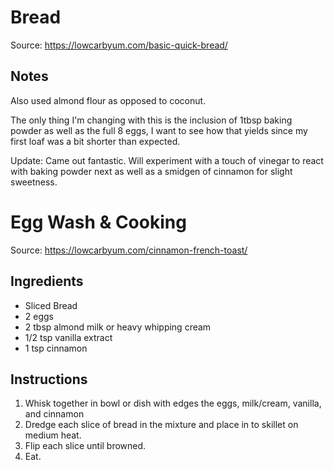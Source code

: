 # Bread
Source: https://lowcarbyum.com/basic-quick-bread/

## Notes
Also used almond flour as opposed to coconut.

The only thing I'm changing with this is the inclusion of 1tbsp baking powder as well as the full 8 eggs, 
I want to see how that yields since my first loaf was a bit shorter than expected.

Update: Came out fantastic. Will experiment with a touch of vinegar to react with baking powder next as well as a smidgen of cinnamon for slight sweetness.


# Egg Wash & Cooking
Source: https://lowcarbyum.com/cinnamon-french-toast/

## Ingredients
* Sliced Bread
* 2 eggs
* 2 tbsp almond milk or heavy whipping cream
* 1/2 tsp vanilla extract
* 1 tsp cinnamon

## Instructions

1. Whisk together in bowl or dish with edges the eggs, milk/cream, vanilla, and cinnamon
2. Dredge each slice of bread in the mixture and place in to skillet on medium heat.
3. Flip each slice until browned.
4. Eat.
